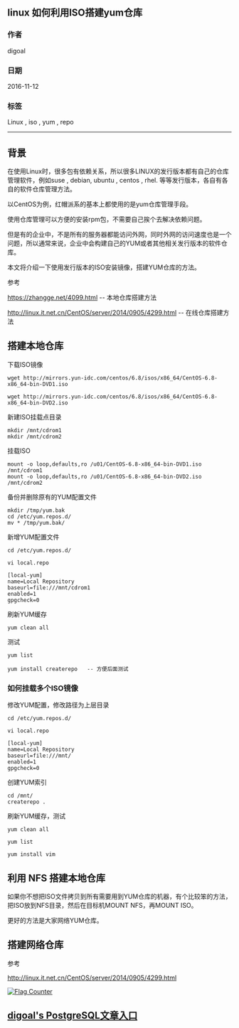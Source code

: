 ## linux 如何利用ISO搭建yum仓库
                                              
### 作者                                             
digoal                                              
                                              
### 日期                                             
2016-11-12                                                     
                                              
### 标签                                            
Linux , iso , yum , repo                                                                                   
                                              
----                                            
                                              
## 背景   
在使用Linux时，很多包有依赖关系，所以很多LINUX的发行版本都有自己的仓库管理软件，例如suse , debian, ubuntu , centos , rhel. 等等发行版本，各自有各自的软件仓库管理方法。  
  
以CentOS为例，红帽派系的基本上都使用的是yum仓库管理手段。  
  
使用仓库管理可以方便的安装rpm包，不需要自己挨个去解决依赖问题。  
  
但是有的企业中，不是所有的服务器都能访问外网，同时外网的访问速度也是一个问题，所以通常来说，企业中会构建自己的YUM或者其他相关发行版本的软件仓库。  
  
本文将介绍一下使用发行版本的ISO安装镜像，搭建YUM仓库的方法。  
  
参考  
   
https://zhangge.net/4099.html  -- 本地仓库搭建方法    
    
http://linux.it.net.cn/CentOS/server/2014/0905/4299.html   --  在线仓库搭建方法     
    
## 搭建本地仓库
下载ISO镜像  
  
```
wget http://mirrors.yun-idc.com/centos/6.8/isos/x86_64/CentOS-6.8-x86_64-bin-DVD1.iso

wget http://mirrors.yun-idc.com/centos/6.8/isos/x86_64/CentOS-6.8-x86_64-bin-DVD2.iso
```
  
新建ISO挂载点目录  
  
```
mkdir /mnt/cdrom1
mkdir /mnt/cdrom2
```
  
挂载ISO  
  
```
mount -o loop,defaults,ro /u01/CentOS-6.8-x86_64-bin-DVD1.iso /mnt/cdrom1
mount -o loop,defaults,ro /u01/CentOS-6.8-x86_64-bin-DVD2.iso /mnt/cdrom2
```
  
备份并删除原有的YUM配置文件  
  
```
mkdir /tmp/yum.bak
cd /etc/yum.repos.d/
mv * /tmp/yum.bak/
```
  
新增YUM配置文件  
  
```
cd /etc/yum.repos.d/

vi local.repo

[local-yum]
name=Local Repository
baseurl=file:///mnt/cdrom1
enabled=1
gpgcheck=0
```
  
刷新YUM缓存  
  
```
yum clean all
```
  
测试  
  
```
yum list

yum install createrepo   -- 方便后面测试
```
  
### 如何挂载多个ISO镜像
修改YUM配置，修改路径为上层目录  
  
```
cd /etc/yum.repos.d/

vi local.repo

[local-yum]
name=Local Repository
baseurl=file:///mnt/
enabled=1
gpgcheck=0
```
  
创建YUM索引  
  
```
cd /mnt/
createrepo .
```
  
刷新YUM缓存，测试    
  
```
yum clean all

yum list

yum install vim
```
  
## 利用 NFS 搭建本地仓库
如果你不想把ISO文件拷贝到所有需要用到YUM仓库的机器，有个比较笨的方法，把ISO放到NFS目录，然后在目标机MOUNT NFS，再MOUNT ISO。  
   
更好的方法是大家网络YUM仓库。  
  
## 搭建网络仓库
参考  
  
http://linux.it.net.cn/CentOS/server/2014/0905/4299.html  
                        
                                      
  
<a rel="nofollow" href="http://info.flagcounter.com/h9V1"  ><img src="http://s03.flagcounter.com/count/h9V1/bg_FFFFFF/txt_000000/border_CCCCCC/columns_2/maxflags_12/viewers_0/labels_0/pageviews_0/flags_0/"  alt="Flag Counter"  border="0"  ></a>  
  
  
  
  
## [digoal's PostgreSQL文章入口](https://github.com/digoal/blog/blob/master/README.md "22709685feb7cab07d30f30387f0a9ae")
  
